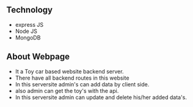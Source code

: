## Technology
- express JS
- Node JS
- MongoDB

## About Webpage

- It a Toy car based website backend server.
- There have all backend routes in this website
- In this serversite admin's can add data by client side.
- also admin can get the toy's with the api.
- In this serversite admin can update and delete his/her added data's.

